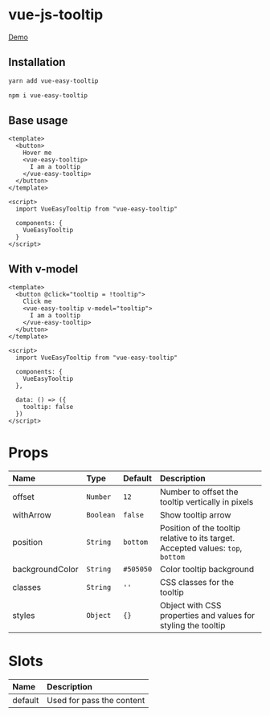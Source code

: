 # vue-js-tooltip

[Demo](https://b13oleksandr.github.io/vue-easy-tooltip/)

## Installation
``` sh
yarn add vue-easy-tooltip
```

``` sh
npm i vue-easy-tooltip
```

## Base usage
``` vue
<template>
  <button>
    Hover me
    <vue-easy-tooltip>
      I am a tooltip
    </vue-easy-tooltip>
  </button>
</template>

<script>
  import VueEasyTooltip from "vue-easy-tooltip"
  
  components: {
    VueEasyTooltip
  }
</script>
```

## With v-model
``` vue
<template>
  <button @click="tooltip = !tooltip">
    Click me
    <vue-easy-tooltip v-model="tooltip">
      I am a tooltip
    </vue-easy-tooltip>
  </button>
</template>

<script>
  import VueEasyTooltip from "vue-easy-tooltip"
  
  components: {
    VueEasyTooltip
  },
  
  data: () => ({
    tooltip: false
  })
</script>
```

# Props

| Name                   | Type            | Default       | Description                                                                      |
| :----------------------|:----------------|:--------------|:---------------------------------------------------------------------------------|
| offset                  | `Number`       | `12`          | Number to offset the tooltip vertically in pixels                                |
| withArrow               | `Boolean`      | `false`       | Show tooltip arrow                                                               |
| position                | `String`       | `bottom`      | Position of the tooltip relative to its target. Accepted values: `top`, `bottom` |
| backgroundColor         | `String`       | `#505050`     | Color tooltip background                                                         |
| classes                 | `String`       | `''`          | CSS classes for the tooltip                                                      |
| styles                  | `Object`       | `{}`          | Object with CSS properties and values for styling the tooltip                    |

# Slots

| Name                   | Description                                                |
| :----------------------|:-----------------------------------------------------------|
| default                | Used for pass the content                                  |
